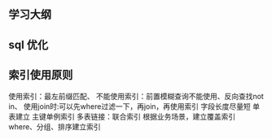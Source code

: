 ## 学习大纲




## sql 优化



## 索引使用原则

使用索引：最左前缀匹配、
不能使用索引：前置模糊查询不能使用、反向查找not in、
使用join时:可以先where过滤一下，再join，再使用索引
字段长度尽量短
单表建立 主键单例索引
多表链接：联合索引
根据业务场景，建立覆盖索引
where、分组、排序建立索引

